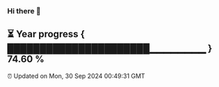 ### Hi there 👋
⏳ Year progress { ██████████████████████▁▁▁▁▁▁▁▁ } 74.60 %
---
⏰ Updated on Mon, 30 Sep 2024 00:49:31 GMT

